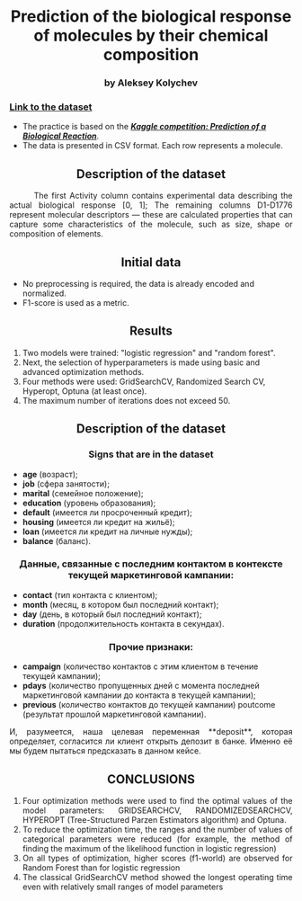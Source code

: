 <div align="center"> <h1 align="center"> Prediction of the biological response of molecules by their chemical composition </h1> </div>
<div align="center"> <h3 align="center"> by Aleksey Kolychev </h3> </div>

### [Link to the dataset](https://lms.skillfactory.ru/assets/courseware/v1/9f2add5bca59f8c4df927432d605fff3/asset-v1:SkillFactory+DSPR-2.0+14JULY2021+type@asset+block/_train_sem09__1_.zip)

- The practice is based on the [***Kaggle competition: Prediction of a Biological Reaction***](https://www.kaggle.com/c/bioresponse).
- The data is presented in CSV format.  Each row represents a molecule. 

<div align="center"> <h2 align="center"> Description of the dataset </h2> </div> 

<div align="justify"> &nbsp;&nbsp;&nbsp;&nbsp;&nbsp;&nbsp; The first Activity column contains experimental data describing the actual biological response [0, 1]; The remaining columns D1-D1776 represent molecular descriptors — these are calculated properties that can capture some characteristics of the molecule, such as size, shape or composition of elements.</div>



<div align="center"> <h2 align="center"> Initial data </h2> </div>

- No preprocessing is required, the data is already encoded and normalized.
- F1-score is used as a metric.

<div align="center"> <h2 align="center"> Results </h2> </div>

1. Two models were trained: "logistic regression" and "random forest".
2. Next, the selection of hyperparameters is made using basic and advanced optimization methods.
3. Four methods were used: GridSearchCV, Randomized Search CV, Hyperopt, Optuna (at least once).
4. The maximum number of iterations does not exceed 50.


<div align="center"> <h2 align="center"> Description of the dataset </h2> </div>
<div align="center"> <h3 align="center"> Signs that are in the dataset </h3> </div>

- **age** (возраст);
- **job** (сфера занятости);
- **marital** (семейное положение);
- **education** (уровень образования);
- **default** (имеется ли просроченный кредит);
- **housing** (имеется ли кредит на жильё);
- **loan** (имеется ли кредит на личные нужды);
- **balance** (баланс).

<div align="center"> <h3 align="center"> Данные, связанные с последним контактом в контексте текущей маркетинговой кампании: </h3> </div>

- **contact** (тип контакта с клиентом);
- **month** (месяц, в котором был последний контакт);
- **day** (день, в который был последний контакт);
- **duration** (продолжительность контакта в секундах).

<div align="center"> <h3 align="center"> Прочие признаки: </h3> </div>

- **campaign** (количество контактов с этим клиентом в течение текущей кампании);
- **pdays** (количество пропущенных дней с момента последней маркетинговой кампании до контакта в текущей кампании);
- **previous** (количество контактов до текущей кампании)
poutcome (результат прошлой маркетинговой кампании).

<div align="justify"> И, разумеется, наша целевая переменная **deposit**, которая определяет, согласится ли клиент открыть депозит в банке. Именно её мы будем пытаться предсказать в данном кейсе. </div>

<div align="center"> <h2 align="center">  CONCLUSIONS </h2> </div>

1. <div align="justify"> Four optimization methods were used to find the optimal values of the model parameters: GRIDSEARCHCV, RANDOMIZEDSEARCHCV, HYPEROPT (Tree-Structured Parzen Estimators algorithm) and Optuna. </div>
2. <div align="justify">To reduce the optimization time, the ranges and the number of values of categorical parameters were reduced (for example, the method of finding the maximum of the likelihood function in logistic regression)</div>
3. <div align="justify">On all types of optimization, higher scores (f1-world) are observed for Random Forest than for logistic regression</div>
4. <div align="justify">The classical GridSearchCV method showed the longest operating time even with relatively small ranges of model parameters </div>


